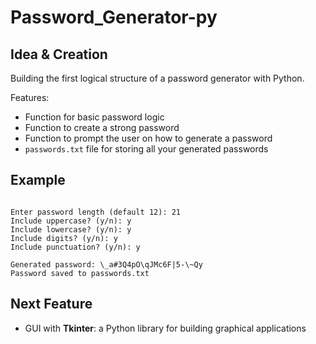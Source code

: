 # Password_Generator-py

## Idea & Creation

Building the first logical structure of a password generator with Python.

Features:
- Function for basic password logic
- Function to create a strong password
- Function to prompt the user on how to generate a password
- `passwords.txt` file for storing all your generated passwords


## Example

```

Enter password length (default 12): 21
Include uppercase? (y/n): y
Include lowercase? (y/n): y
Include digits? (y/n): y
Include punctuation? (y/n): y

Generated password: \_a#3Q4pO\qJMc6F|5-\~Qy
Password saved to passwords.txt

```

## Next Feature

- GUI with **Tkinter**: a Python library for building graphical applications


